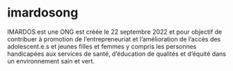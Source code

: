# imardosong
IMARDOS est une ONG est créée le 22 septembre 2022 et  pour objectif de contribuer à promotion de l’entrepreneuriat et l’amélioration de l’accès des adolescent.e.s et jeunes filles et femmes y compris les personnes handicapées aux services de santé, d’éducation de qualités et d’équité dans un environnement sain et vert.
